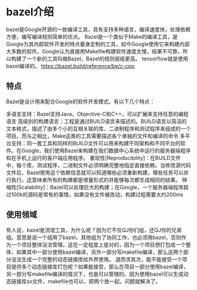 # bazel介绍
bazel是Google开源的一款编译工具，具有支持多种语言，编译速度快，处理依赖方便，编写编译规则简单的优点。
Bazel是一个类似于Make的编译工具，是Google为其内部软件开发的特点量身定制的工具，如今Google使用它来构建内部大多数的软件。Google认为直接用Makefile构建软件速度太慢，结果不可靠，所以构建了一个新的工具叫做Bazel，Bazel的规则层级更高。
tensorflow就是使用bazel编译的。
https://bazel.build/reference/be/c-cpp

## 特点
Bazel是设计用来配合Google的软件开发模式。有以下几个特点：

多语言支持：Bazel支持Java，Objective-C和C++，可以扩展来支持任意的编程语言
高级别的构建语言：工程是通过BUILD语言来描述的。BUILD语言以简洁的文本格式，描述了由多个小的互相关联的库、二进制程序和测试程序来组成的一个项目。而与之相比，Make这类的工具需要描述各个单独的文件和编译的命令
多平台支持：同一套工具和同样的BUILD文件可以用来构建不同架构和不同平台的软件。在Google，我们使用Bazel来构建在我们数据中心系统中运行的服务器端程序和在手机上运行的客户端应用程序。
重现性[Reproducibility]：在BUILD文件中，每个库，测试程序，二进制文件必须明确完整地指定直接依赖。当修改源代码文件后，Bazel使用这个依赖信息就可以知道哪些必须重新构建，哪些任务可以并行执行。这意味者所有的构建都是增量形式的并能够每次都生成相同的结果。
伸缩性[Scalability]：Bazel可以处理巨大的构建；在Google，一个服务器端程序超过100k的源码是常有的事情，如果没有文件被改动，构建过程需要大约200ms



## 使用领域
有人说，bazel是流氓工具，为什么呢？因为它不仅QJ你们组，还QJ你的兄弟组。意思是说一个组用了bazel，其他组为了协同工作，也必须用bazel，否则作为一个项目整体没法管理。这在一定程度上是对的，因为一个项目想打包成一个整体，如果其中一部分使用bazel编译，另外一部分写makefile编译，那么这两个部分没法生成一个完整的动态链接库给外界使用。
退而求其次，能不能接受一个项目提供多个动态链接库打包呢？如果能接受，那么在项目一部分使用bazel编译，另一部分写makefile编译的情况下，也是可以管理的。因为使用bazel可以生成动态链接库so文件，makefile也可以，把两个放一起，问题就解决了。




